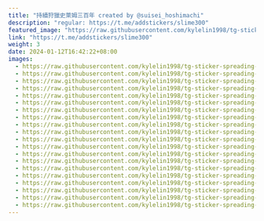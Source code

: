 ```yaml
---
title: "持續狩獵史萊姆三百年 created by @suisei_hoshimachi"
description: "regular: https://t.me/addstickers/slime300"
featured_image: "https://raw.githubusercontent.com/kylelin1998/tg-sticker-spreading-worldwide-images/main/img/c05bbb3a-be36-4664-84c6-0cad01121adf.jpg"
link: "https://t.me/addstickers/slime300"
weight: 3
date: 2024-01-12T16:42:22+08:00
images:
  - https://raw.githubusercontent.com/kylelin1998/tg-sticker-spreading-worldwide-images/main/img/c05bbb3a-be36-4664-84c6-0cad01121adf.jpg
  - https://raw.githubusercontent.com/kylelin1998/tg-sticker-spreading-worldwide-images/main/img/cef64e0c-f482-41e0-a64b-38c22f7f4dd1.jpg
  - https://raw.githubusercontent.com/kylelin1998/tg-sticker-spreading-worldwide-images/main/img/38161e24-d657-4932-84f0-0aaed7d31db9.jpg
  - https://raw.githubusercontent.com/kylelin1998/tg-sticker-spreading-worldwide-images/main/img/0ebff79c-1ed6-4af4-b376-fb9526c1bb82.jpg
  - https://raw.githubusercontent.com/kylelin1998/tg-sticker-spreading-worldwide-images/main/img/f27e64c0-d6b9-4154-91ec-c9267bc6304b.jpg
  - https://raw.githubusercontent.com/kylelin1998/tg-sticker-spreading-worldwide-images/main/img/31b8406b-2f5f-435f-9d7d-a30688e3bda0.jpg
  - https://raw.githubusercontent.com/kylelin1998/tg-sticker-spreading-worldwide-images/main/img/c0c02356-f5e7-4e1d-92f8-79d06ef7e2e4.jpg
  - https://raw.githubusercontent.com/kylelin1998/tg-sticker-spreading-worldwide-images/main/img/d62a24cb-dbfe-4daf-a43a-acca70f351b5.jpg
  - https://raw.githubusercontent.com/kylelin1998/tg-sticker-spreading-worldwide-images/main/img/3fe9a412-88ff-4d06-a12f-091c148fb431.jpg
  - https://raw.githubusercontent.com/kylelin1998/tg-sticker-spreading-worldwide-images/main/img/8612b9f5-8896-44c9-9465-5e3045b1f9bf.jpg
  - https://raw.githubusercontent.com/kylelin1998/tg-sticker-spreading-worldwide-images/main/img/16abc0eb-7c64-401b-9b39-3a7a5c8a0ca7.jpg
  - https://raw.githubusercontent.com/kylelin1998/tg-sticker-spreading-worldwide-images/main/img/c0c9f870-ad85-4ebe-a681-f69eacc03895.jpg
  - https://raw.githubusercontent.com/kylelin1998/tg-sticker-spreading-worldwide-images/main/img/bb1fbcd5-7c14-4efa-9c12-b761f20ff9b4.jpg
  - https://raw.githubusercontent.com/kylelin1998/tg-sticker-spreading-worldwide-images/main/img/09723118-cedb-4283-b5da-fe54098acd68.jpg
  - https://raw.githubusercontent.com/kylelin1998/tg-sticker-spreading-worldwide-images/main/img/a3569ade-5ee8-460b-8e59-25b6e2403be7.jpg
  - https://raw.githubusercontent.com/kylelin1998/tg-sticker-spreading-worldwide-images/main/img/b6812dc3-13f0-4931-aed6-41d6f8eea4b3.jpg
  - https://raw.githubusercontent.com/kylelin1998/tg-sticker-spreading-worldwide-images/main/img/081c0c54-9b85-4c4b-9b2c-ebc3f12d8fc2.jpg
  - https://raw.githubusercontent.com/kylelin1998/tg-sticker-spreading-worldwide-images/main/img/4d1a1ffe-9da8-4a7a-bf83-97f9cc0d3ba5.jpg
  - https://raw.githubusercontent.com/kylelin1998/tg-sticker-spreading-worldwide-images/main/img/29d9fc20-883f-4ebe-be4c-611d81b09d23.jpg
  - https://raw.githubusercontent.com/kylelin1998/tg-sticker-spreading-worldwide-images/main/img/d54d4e3f-49bf-4b7f-b844-1ae0058a9435.jpg
---
```


